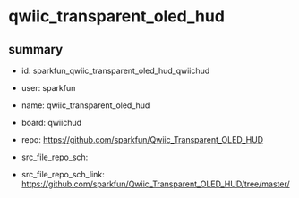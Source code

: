 # qwiic_transparent_oled_hud
 
## summary 
* id: sparkfun_qwiic_transparent_oled_hud_qwiichud
* user: sparkfun
* name: qwiic_transparent_oled_hud
* board: qwiichud
* repo: https://github.com/sparkfun/Qwiic_Transparent_OLED_HUD



* src_file_repo_sch: 
* src_file_repo_sch_link: https://github.com/sparkfun/Qwiic_Transparent_OLED_HUD/tree/master/




